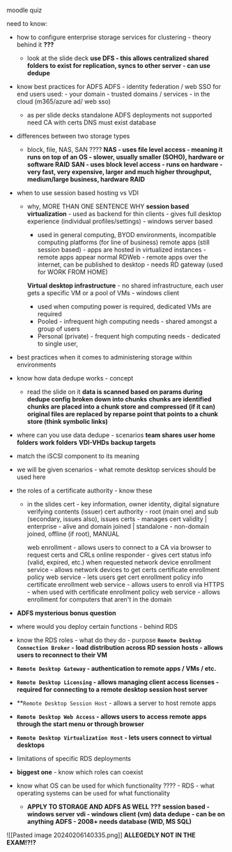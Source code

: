 moodle quiz

need to know:
- how to configure enterprise storage services for clustering - theory behind it **???**
	- look at the slide deck
		**use DFS - this allows centralized shared folders to exist for replication, syncs to other server - can use dedupe**

- know best practices for ADFS
		ADFS - identity federation / web SSO for end users
			used:
			- your domain
			- trusted domains / services
			- in the cloud (m365/azure ad/ web sso)
	- as per slide decks
		standalone ADFS deployments not supported
		need CA with certs
		DNS must exist
		database

- differences between two storage types
	- block, file, NAS, SAN ????
		**NAS - uses file level access - meaning it runs on top of an OS - slower, usually smaller (SOHO), hardware or software RAID**
		**SAN - uses block level access - runs on hardware - very fast, very expensive, larger and much higher throughput, medium/large business, hardware RAID**

- when to use session based hosting vs VDI
	- why, MORE THAN ONE SENTENCE WHY
		**session based virtualization** - used as backend for thin clients - gives full desktop experience (individual profiles/settings) - windows server based
		- used in general computing, BYOD environments, incompatible computing platforms (for line of business)
		remote apps (still session based) - apps are hosted in virtualized instances - remote apps appear normal
		RDWeb - remote apps over the internet, can be published to desktop - needs RD gateway (used for WORK FROM HOME)

		**Virtual desktop infrastructure** - no shared infrastructure, each user gets a specific VM or a pool of VMs - windows client
		- used when computing power is required, dedicated VMs are required
		- Pooled - infrequent high computing needs - shared amongst a group of users
		- Personal (private) - frequent high computing needs - dedicated to single user, 

- best practices when it comes to administering storage within environments
- know how data dedupe works - concept
	- read the slide on it
		**data is scanned based on params during dedupe config**
		**broken down into chunks**
		**chunks are identified**
		**chunks are placed into a chunk store and compressed (if it can)**
		**original files are replaced by reparse point that points to a chunk store (think symbolic links)**
	
- where can you use data dedupe - scenarios
		**team shares**
		**user home folders**
		**work folders**
		**VDI-VHDs**
		**backup targets**
		
- match the iSCSI component to its meaning

- we will be given scenarios - what remote desktop services should be used here

- the roles of a certificate authority - know these
	- in the slides
		cert - key information, owner identity, digital signature verifying contents (issuer)
		cert authority - root (main one) and sub (secondary, issues also), issues certs - manages cert validity | enterprise - alive and domain joined  | standalone - non-domain joined, offline (if root), MANUAL
	
		web enrollment - allows users to connect to a CA via browser to request certs and CRLs
		online responder - gives cert status info (valid, expired, etc.) when requested
		network device enrollment service - allows network devices to get certs
		certificate enrollment policy web service - lets users get cert enrollment policy info
		certificate enrollment web service - allows users to enroll via HTTPS - when used with certificate enrollment policy web service - allows enrollment for computers that aren't in the domain

- **ADFS mysterious bonus question**

- where would you deploy certain functions - behind RDS

- know the RDS roles - what do they do - purpose
 **`Remote Desktop Connection Broker` - load distribution across RD session hosts - allows users to reconnect to their VM**
- **`Remote Desktop Gateway` - authentication to remote apps / VMs / etc.**  
- **`Remote Desktop Licensing`  - allows managing client access licenses - required for connecting to a remote desktop session host server**
- **`Remote Desktop Session Host`  - allows a server to host remote apps
- **`Remote Desktop Web Access` - allows users to access remote apps through the start menu or through browser**
- **`Remote Desktop Virtualization Host` - lets users connect to virtual desktops**

- limitations of specific RDS deployments

- **biggest one** - know which roles can coexist 


- know what OS can be used for which functionality ???? - RDS - what operating systems can be used for what functionality
	- **APPLY TO STORAGE AND ADFS AS WELL ???**
	**session based - windows server**
	 **vdi - windows client (vm)**
	 **data dedupe - can be on anything**
	 **ADFS - 2008+ needs database (WID, MS SQL)**


![[Pasted image 20240206140335.png]]
**ALLEGEDLY NOT IN THE EXAM!?!?**